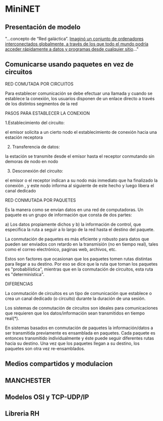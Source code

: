 # MiniNET

## Presentación de modelo

"...concepto de “Red galáctica”. [Imaginó un conjunto de ordenadores interconectados globalmente, a través de los que todo el mundo podría acceder rápidamente a datos y programas desde cualquier sitio](https://thingspeak.com/channels/141411)..."

## Comunicarse usando paquetes en vez de circuitos

RED COMUTADA POR CIRCUITOS

Para establecer comunicación se debe efectuar una llamada y cuando se establece la conexión, los usuarios disponen de un enlace directo a través de los distintos segmentos de la red

PASOS PARA ESTABLECER LA CONEXION

1.Establecimiento del circuito:

el emisor solicita a un cierto nodo el establecimiento de conexión hacia una estación receptora

2. Transferencia de datos:

la estación se transmite desde el emisor hasta el receptor conmutando sin demoras de nodo en nodo

3. Desconexión del circuito:

el emisor o el receptor indican a su nodo más inmediato que ha finalizado la conexión , y este nodo informa al siguiente de este hecho y luego libera el canal dedicado

RED CONMUTADA POR PAQUETES

Es la manera como se envían datos en una red de computadoras. Un paquete es un grupo de información que consta de dos partes:

a) Los datos propiamente dichos y
b) la información de control, que especifica la ruta a seguir a lo largo de la red hasta el destino del paquete.

La conmutación de paquetes es más eficiente y robusto para datos que pueden ser enviados con retardo en la transmisión (no en tiempo real), tales como el correo electrónico, paginas web, archivos, etc.

Estos son factores que ocasionan que los paquetes tomen rutas distintas para llegar a su destino. Por eso se dice que la ruta que toman los paquetes es "probabilística", mientras que en la conmutación de circuitos, esta ruta es "determinística".

DIFERENCIAS

La conmutación de circuitos es un tipo de comunicación que establece o crea un canal dedicado (o circuito) durante la duración de una sesión.

Los sistemas de conmutación de circuitos son ideales para comunicaciones que requieren que los datos/información sean transmitidos en tiempo real(*).

En sistemas basados en conmutación de paquetes la información/datos a ser transmitida previamente es ensamblada en paquetes. Cada paquete es entonces transmitido individualmente y éste puede seguir diferentes rutas hacia su destino. Una vez que los paquetes llegan a su destino, los paquetes son otra vez re-ensamblados. 

## Medios compartidos y modulacion

## MANCHESTER

## Modelos OSI y TCP-UDP/IP

## Libreria RH
